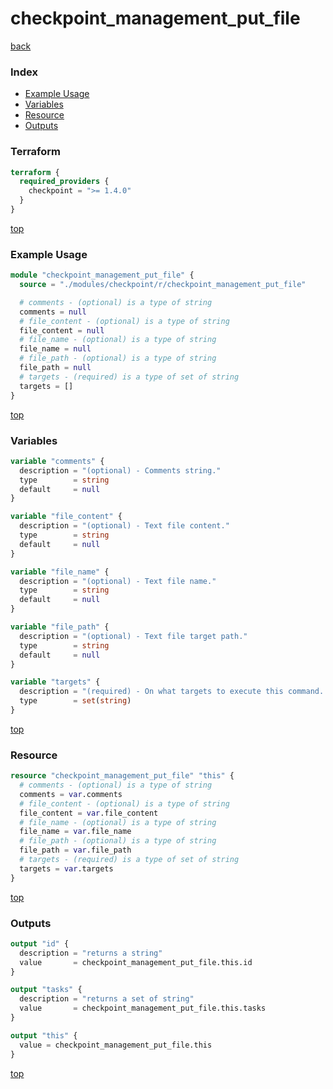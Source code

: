 # checkpoint_management_put_file

[back](../checkpoint.md)

### Index

- [Example Usage](#example-usage)
- [Variables](#variables)
- [Resource](#resource)
- [Outputs](#outputs)

### Terraform

```terraform
terraform {
  required_providers {
    checkpoint = ">= 1.4.0"
  }
}
```

[top](#index)

### Example Usage

```terraform
module "checkpoint_management_put_file" {
  source = "./modules/checkpoint/r/checkpoint_management_put_file"

  # comments - (optional) is a type of string
  comments = null
  # file_content - (optional) is a type of string
  file_content = null
  # file_name - (optional) is a type of string
  file_name = null
  # file_path - (optional) is a type of string
  file_path = null
  # targets - (required) is a type of set of string
  targets = []
}
```

[top](#index)

### Variables

```terraform
variable "comments" {
  description = "(optional) - Comments string."
  type        = string
  default     = null
}

variable "file_content" {
  description = "(optional) - Text file content."
  type        = string
  default     = null
}

variable "file_name" {
  description = "(optional) - Text file name."
  type        = string
  default     = null
}

variable "file_path" {
  description = "(optional) - Text file target path."
  type        = string
  default     = null
}

variable "targets" {
  description = "(required) - On what targets to execute this command. Targets may be identified by their name, or object unique identifier."
  type        = set(string)
}
```

[top](#index)

### Resource

```terraform
resource "checkpoint_management_put_file" "this" {
  # comments - (optional) is a type of string
  comments = var.comments
  # file_content - (optional) is a type of string
  file_content = var.file_content
  # file_name - (optional) is a type of string
  file_name = var.file_name
  # file_path - (optional) is a type of string
  file_path = var.file_path
  # targets - (required) is a type of set of string
  targets = var.targets
}
```

[top](#index)

### Outputs

```terraform
output "id" {
  description = "returns a string"
  value       = checkpoint_management_put_file.this.id
}

output "tasks" {
  description = "returns a set of string"
  value       = checkpoint_management_put_file.this.tasks
}

output "this" {
  value = checkpoint_management_put_file.this
}
```

[top](#index)